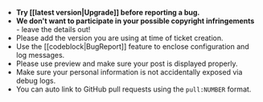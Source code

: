 * **Try [[latest version|Upgrade]] before reporting a bug.**
* **We don't want to participate in your possible copyright infringements** - leave the details out!
* Please add the version you are using at time of ticket creation.
* Use the [[codeblock|BugReport]] feature to enclose configuration and log messages.
* Please use preview and make sure your post is displayed properly.
* Make sure your personal information is not accidentally exposed via debug logs.
* You can auto link to GitHub pull requests using the `pull:NUMBER` format.
